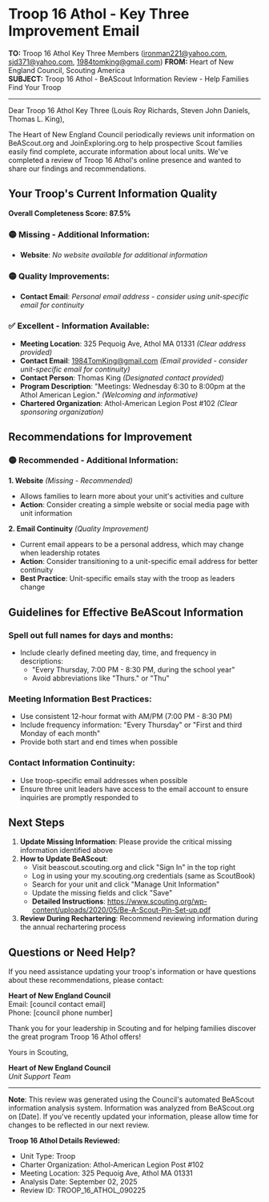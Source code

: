 # Troop 16 Athol - Key Three Improvement Email

**TO:** Troop 16 Athol Key Three Members (ironman221@yahoo.com, sjd371@yahoo.com, 1984tomking@gmail.com)
**FROM:** Heart of New England Council, Scouting America  
**SUBJECT:** Troop 16 Athol - BeAScout Information Review - Help Families Find Your Troop  

---

Dear Troop 16 Athol Key Three (Louis Roy Richards, Steven John Daniels, Thomas L. King),

The Heart of New England Council periodically reviews unit information on BeAScout.org and JoinExploring.org to help prospective Scout families easily find complete, accurate information about local units. We've completed a review of Troop 16 Athol's online presence and wanted to share our findings and recommendations.

## Your Troop's Current Information Quality

**Overall Completeness Score: 87.5%**


### 🟡 **Missing - Additional Information:**
- **Website**: *No website available for additional information*

### 🟡 **Quality Improvements:**
- **Contact Email**: *Personal email address - consider using unit-specific email for continuity*

### ✅ **Excellent - Information Available:**
- **Meeting Location**: 325 Pequoig Ave, Athol MA 01331 *(Clear address provided)*
- **Contact Email**: 1984TomKing@gmail.com *(Email provided - consider unit-specific email for continuity)*
- **Contact Person**: Thomas King *(Designated contact provided)*
- **Program Description**: "Meetings: Wednesday 6:30 to 8:00pm at the Athol American Legion." *(Welcoming and informative)*
- **Chartered Organization**: Athol-American Legion Post #102 *(Clear sponsoring organization)*

## Recommendations for Improvement

### 🟡 **Recommended - Additional Information:**

**1. Website** *(Missing - Recommended)*
- Allows families to learn more about your unit's activities and culture
- **Action**: Consider creating a simple website or social media page with unit information

**2. Email Continuity** *(Quality Improvement)*
- Current email appears to be a personal address, which may change when leadership rotates
- **Action**: Consider transitioning to a unit-specific email address for better continuity
- **Best Practice**: Unit-specific emails stay with the troop as leaders change


## Guidelines for Effective BeAScout Information

### **Spell out full names for days and months:**
- Include clearly defined meeting day, time, and frequency in descriptions:
  - "Every Thursday, 7:00 PM - 8:30 PM, during the school year"
  - Avoid abbreviations like "Thurs." or "Thu"

### **Meeting Information Best Practices:**
- Use consistent 12-hour format with AM/PM (7:00 PM - 8:30 PM)
- Include frequency information: "Every Thursday" or "First and third Monday of each month"
- Provide both start and end times when possible

### **Contact Information Continuity:**
- Use troop-specific email addresses when possible
- Ensure three unit leaders have access to the email account to ensure inquiries are promptly responded to

## Next Steps

1. **Update Missing Information**: Please provide the critical missing information identified above
2. **How to Update BeAScout**: 
   - Visit beascout.scouting.org and click "Sign In" in the top right
   - Log in using your my.scouting.org credentials (same as ScoutBook)
   - Search for your unit and click "Manage Unit Information"
   - Update the missing fields and click "Save"
   - **Detailed Instructions**: https://www.scouting.org/wp-content/uploads/2020/05/Be-A-Scout-Pin-Set-up.pdf
3. **Review During Rechartering**: Recommend reviewing information during the annual rechartering process

## Questions or Need Help?

If you need assistance updating your troop's information or have questions about these recommendations, please contact:

**Heart of New England Council**  
Email: [council contact email]  
Phone: [council phone number]

Thank you for your leadership in Scouting and for helping families discover the great program Troop 16 Athol offers!

Yours in Scouting,

**Heart of New England Council**  
*Unit Support Team*

---

**Note**: This review was generated using the Council's automated BeAScout information analysis system. Information was analyzed from BeAScout.org on [Date]. If you've recently updated your information, please allow time for changes to be reflected in our next review.

**Troop 16 Athol Details Reviewed:**
- Unit Type: Troop
- Charter Organization: Athol-American Legion Post #102  
- Meeting Location: 325 Pequoig Ave, Athol MA 01331
- Analysis Date: September 02, 2025
- Review ID: TROOP_16_ATHOL_090225